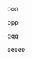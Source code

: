 <!-- memo-id: 019a3428-11e3-7604-b213-c8ee726016d6, timestamp: 2025-10-30T08:07:12.611Z, category: "work", template: "{{content}}", deleted: "true", trashedAt: "2025-10-30T08:07:14.916Z" -->
<!--
eee
--><!-- memo-id: 019a32a3-5a56-7360-8d2e-acf8d06377f6, timestamp: 2025-10-30T01:02:37.655Z, category: "work", template: "{{content}}" -->
ooo

<!-- memo-id: 019a32b0-c41e-7266-89ad-03890c1f33a6, timestamp: 2025-10-30T01:17:16.702Z, category: "work", template: "{{content}}" -->
ppp

<!-- memo-id: 019a32c4-ddc2-73fa-8730-e767a7509d42, timestamp: 2025-10-30T01:39:13.986Z, category: "work", template: "{{content}}" -->
qqq

<!-- memo-id: 019a3422-33bd-7681-9849-bb199225c114, timestamp: 2025-10-30T08:00:48.061Z, category: "work", template: "{{content}}" -->
eeeee